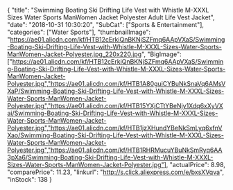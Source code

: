 {
	"title": "Swimming Boating Ski Drifting Life Vest with Whistle M-XXXL Sizes Water Sports ManWomen Jacket Polyester Adult Life Vest Jacket",
	"date": "2018-10-31 10:30:20",
	"SubCat": ["Sports & Entertainment"],
	"categories": ["Water Sports"],
	"thumbnailImage": "https://ae01.alicdn.com/kf/HTB12cErkiQnBKNjSZFmq6AApVXaS/Swimming-Boating-Ski-Drifting-Life-Vest-with-Whistle-M-XXXL-Sizes-Water-Sports-ManWomen-Jacket-Polyester.jpg_220x220.jpg",
	"BigImage": ["https://ae01.alicdn.com/kf/HTB12cErkiQnBKNjSZFmq6AApVXaS/Swimming-Boating-Ski-Drifting-Life-Vest-with-Whistle-M-XXXL-Sizes-Water-Sports-ManWomen-Jacket-Polyester.jpg","https://ae01.alicdn.com/kf/HTB1A80guiCYBuNkSnaVq6AMsVXaP/Swimming-Boating-Ski-Drifting-Life-Vest-with-Whistle-M-XXXL-Sizes-Water-Sports-ManWomen-Jacket-Polyester.jpg","https://ae01.alicdn.com/kf/HTB15YXjCTtYBeNjy1Xdq6xXyVXai/Swimming-Boating-Ski-Drifting-Life-Vest-with-Whistle-M-XXXL-Sizes-Water-Sports-ManWomen-Jacket-Polyester.jpg","https://ae01.alicdn.com/kf/HTB1jzXHundYBeNkSmLyq6xfnVXao/Swimming-Boating-Ski-Drifting-Life-Vest-with-Whistle-M-XXXL-Sizes-Water-Sports-ManWomen-Jacket-Polyester.jpg","https://ae01.alicdn.com/kf/HTB1RHRMucuYBuNkSmRyq6AA3pXa6/Swimming-Boating-Ski-Drifting-Life-Vest-with-Whistle-M-XXXL-Sizes-Water-Sports-ManWomen-Jacket-Polyester.jpg"],
	"actualPrice": 8.98,
	"comparePrice": 11.23,
	"linkurl": "http://s.click.aliexpress.com/e/bxsXVqva",
	"inStock": 138
}
